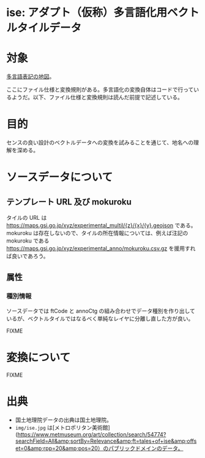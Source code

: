 # ise: アダプト（仮称）多言語化用ベクトルタイルデータ
# 対象
[多言語表記の地図](https://www.gsi.go.jp/kihonjohochousa/multilingual.html)。

ここにファイル仕様と変換規則がある。多言語化の変換自体はコードで行っているようだ。以下、ファイル仕様と変換規則は読んだ前提で記述している。

# 目的
センスの良い設計のベクトルデータへの変換を試みることを通じて、地名への理解を深める。

# ソースデータについて
## テンプレート URL 及び mokuroku
タイルの URL は https://maps.gsi.go.jp/xyz/experimental_multil/{z}/{x}/{y}.geojson である。 mokuroku は存在しないので、タイルの所在情報については、例えば注記の mokuroku である https://maps.gsi.go.jp/xyz/experimental_anno/mokuroku.csv.gz を援用すれば良いであろう。

## 属性
### 種別情報
ソースデータでは ftCode と annoCtg の組み合わせでデータ種別を作り出しているが、ベクトルタイルではなるべく単純なレイヤに分離し直した方が良い。

FIXME

# 変換について

FIXME

# 出典
- 国土地理院データの出典は国土地理院。
- `img/ise.jpg` は[メトロポリタン美術館](https://www.metmuseum.org/art/collection/search/54774?searchField=All&amp;sortBy=Relevance&amp;ft=tales+of+ise&amp;offset=0&amp;rpp=20&amp;pos=20）のパブリックドメインのデータ。
